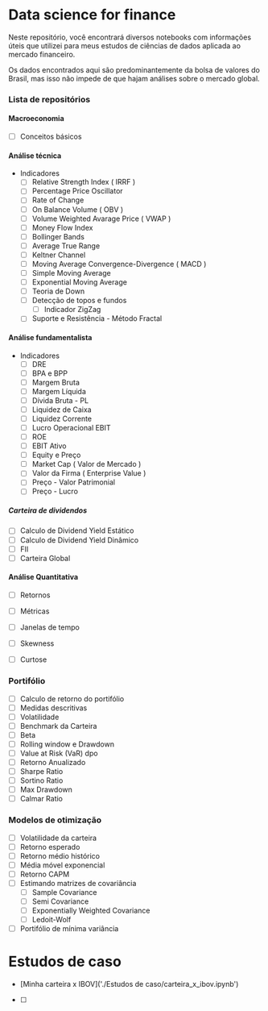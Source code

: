 # Data science for finance

Neste repositório, você encontrará diversos notebooks com informações úteis que utilizei para meus estudos de ciências de dados aplicada ao mercado financeiro. 

Os dados encontrados aqui são predominantemente da bolsa de valores do Brasil, mas isso não impede de que hajam análises sobre o mercado global.

### Lista de repositórios

#### Macroeconomia
- [ ] Conceitos básicos
  
#### Análise técnica
- Indicadores
  - [ ] Relative Strength Index ( IRRF )
  - [ ] Percentage Price Oscillator
  - [ ] Rate of Change
  - [ ] On Balance Volume ( OBV )
  - [ ] Volume Weighted Avarage Price ( VWAP )
  - [ ] Money Flow Index
  - [ ] Bollinger Bands
  - [ ] Average True Range
  - [ ] Keltner Channel
  - [ ] Moving Average Convergence-Divergence ( MACD )
  - [ ] Simple Moving Average
  - [ ] Exponential Moving Average
  - [ ] Teoria de Down
  - [ ] Detecção de topos e fundos
    - [ ] Indicador ZigZag
  - [ ] Suporte e Resistência - Método Fractal

#### Análise fundamentalista
- Indicadores
  - [ ] DRE
  - [ ] BPA e BPP
  - [ ] Margem Bruta
  - [ ] Margem Líquida
  - [ ] Dívida Bruta - PL
  - [ ] Liquidez de Caixa
  - [ ] Liquidez Corrente
  - [ ] Lucro Operacional EBIT
  - [ ] ROE
  - [ ] EBIT Ativo
  - [ ] Equity e Preço
  - [ ] Market Cap ( Valor de Mercado )
  - [ ] Valor da Firma ( Enterprise Value )
  - [ ] Preço - Valor Patrimonial
  - [ ] Preço - Lucro

##### Carteira de dividendos
- [ ] Calculo de Dividend Yield Estático
- [ ] Calculo de Dividend Yield Dinâmico
- [ ] FII 
- [ ] Carteira Global

#### Análise Quantitativa
- [ ] Retornos
- [ ] Métricas
- [ ] Janelas de tempo
- [ ] Skewness
- [ ] Curtose


### Portifólio
- [ ] Calculo de retorno do portifólio
- [ ] Medidas descritivas
- [ ] Volatilidade
- [ ] Benchmark da Carteira
- [ ] Beta
- [ ] Rolling window e Drawdown
- [ ] Value at Risk (VaR) dpo
- [ ] Retorno Anualizado
- [ ] Sharpe Ratio
- [ ] Sortino Ratio
- [ ] Max Drawdown
- [ ] Calmar Ratio

### Modelos de otimização
- [ ] Volatilidade da carteira
- [ ] Retorno esperado
- [ ] Retorno médio histórico
- [ ] Média móvel exponencial
- [ ] Retorno CAPM
- [ ] Estimando matrizes de covariância
    - [ ] Sample Covariance
    - [ ] Semi Covariance
    - [ ] Exponentially Weighted Covariance
    - [ ] Ledoit-Wolf
- [ ] Portifólio de mínima variância

# Estudos de caso
- [Minha carteira x IBOV]('./Estudos de caso/carteira_x_ibov.ipynb')
- [ ] 
